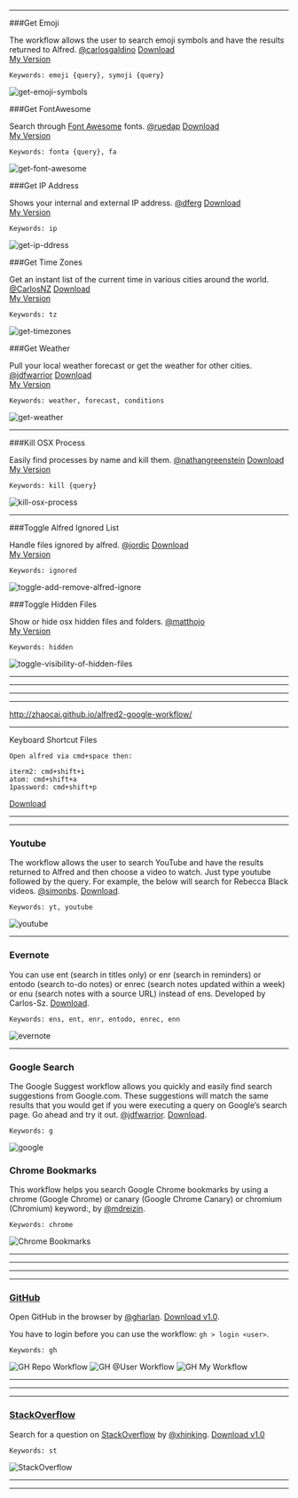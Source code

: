 

***

###Get Emoji

The workflow allows the user to search emoji symbols and have the results returned to Alfred. [@carlosgaldino](https://github.com/carlosgaldino/alfred-emoji-workflow) [Download](https://github.com/carlosgaldino/alfred-emoji-workflow)  
[My Version](https://github.com/chrishough/myconfigurations/raw/master/software/alfredapp/community/get-emoji-symbols.alfredworkflow)

```
Keywords: emoji {query}, symoji {query}
```

![get-emoji-symbols](https://github.com/chrishough/myconfigurations/raw/master/graphics/alfred-screenshots/get-emoji-symbols.png)

###Get FontAwesome 

Search through [Font Awesome](https://github.com/ruedap/alfred2-font-awesome-workflow) fonts. [@ruedap](https://github.com/ruedap/) [Download](http://fortawesome.github.io/Font-Awesome/)  
[My Version](https://github.com/chrishough/myconfigurations/raw/master/software/alfredapp/community/get-font-awesome.alfredworkflow)

```
Keywords: fonta {query}, fa
```

![get-font-awesome](https://github.com/chrishough/myconfigurations/raw/master/graphics/alfred-screenshots/get-font-awesome.png)

###Get IP Address

Shows your internal and external IP address. [@dferg](http://dferg.us/ip-address-workflow/) [Download](https://github.com/zenorocha/alfred-workflows/raw/master/ip-address/ip-address.alfredworkflow)  
[My Version](https://github.com/chrishough/myconfigurations/raw/master/software/alfredapp/community/get-ip-address.alfredworkflow)

```
Keywords: ip
```

![get-ip-ddress](https://github.com/chrishough/myconfigurations/raw/master/graphics/alfred-screenshots/get-ip-address.png)


###Get Time Zones

Get an instant list of the current time in various cities around the world. [@CarlosNZ](http://www.alfredforum.com/topic/491-timezones-a-world-clock-script-filter-updated-to-v161/) [Download](https://github.com/zenorocha/alfred-workflows/raw/master/time-zones/time-zones.alfredworkflow)  
[My Version](https://github.com/chrishough/myconfigurations/raw/master/software/alfredapp/community/get-timezones.alfredworkflow) 

```
Keywords: tz
```

![get-timezones](https://github.com/chrishough/myconfigurations/raw/master/graphics/alfred-screenshots/get-timezones.png)

###Get Weather

Pull your local weather forecast or get the weather for other cities. [@jdfwarrior](https://github.com/jdfwarrior/) [Download](http://dferg.us/weather-for-alfred-2/)  
[My Version](https://github.com/chrishough/myconfigurations/raw/master/software/alfredapp/community/get-weather.alfredworkflow) 

```
Keywords: weather, forecast, conditions
```

![get-weather](https://github.com/chrishough/myconfigurations/raw/master/graphics/alfred-screenshots/get-weather.png)

***

###Kill OSX Process

Easily find processes by name and kill them. [@nathangreenstein](https://github.com/nathangreenstein/alfred-process-killer) [Download ](https://github.com/zenorocha/alfred-workflows/raw/master/kill-process/kill-process.alfredworkflow)  
[My Version](https://github.com/chrishough/myconfigurations/raw/master/software/alfredapp/community/kill-osx-process.alfredworkflow) 

```
Keywords: kill {query}
```

![kill-osx-process](https://github.com/chrishough/myconfigurations/raw/master/graphics/alfred-screenshots/kill-osx-process.png)

***

###Toggle Alfred Ignored List

Handle files ignored by alfred. [@jordic](http://www.alfredforum.com/topic/213-add-and-remove-alfredignore-from-comments/) [Download](http://www.alfredforum.com/topic/213-add-and-remove-alfredignore-from-comments/)  
[My Version](https://github.com/chrishough/myconfigurations/raw/master/software/alfredapp/community/toggle-add-remove-alfred-ignore.alfredworkflow) 

```
Keywords: ignored
```

![toggle-add-remove-alfred-ignore](https://github.com/chrishough/myconfigurations/raw/master/graphics/alfred-screenshots/toggle-add-remove-alfred-ignore.png)

###Toggle Hidden Files

Show or hide osx hidden files and folders. [@matthojo](http://www.alfredforum.com/topic/1544-hide-show-hidden-files-and-cloudapp-upload/)  
[My Version](https://github.com/chrishough/myconfigurations/raw/master/software/alfredapp/community/toggle-visibility-of-hidden-files.alfredworkflow) 

```
Keywords: hidden
```

![toggle-visibility-of-hidden-files](https://github.com/chrishough/myconfigurations/raw/master/graphics/alfred-screenshots/toggle-visibility-of-hidden-files.png)



















***
***
***
***




http://zhaocai.github.io/alfred2-google-workflow/
****


Keyboard Shortcut Files

```
Open alfred via cmd+space then:

iterm2: cmd+shift+i
atom: cmd+shift+a
1password: cmd+shift+p

```
[Download](https://github.com/chrishough/myconfigurations/raw/master/alfredapp/Workflows/keyboard-shortcuts)

----



----

### Youtube

The workflow allows the user to search YouTube and have the results returned to Alfred and then choose a video to watch. Just type youtube followed by the query. For example, the below will search for Rebecca Black videos. [@simonbs](https://github.com/simonbs/alfred-youtube-workflow). [Download](http://www.alfredforum.com/topic/45-youtube-workflow/?hl=youtube). 

```
Keywords: yt, youtube
```

![youtube](https://github.com/chrishough/myconfigurations/raw/master/alfredapp/Workflows/youtube/YouTube.png)

----

### Evernote

You can use ent (search in titles only) or enr (search in reminders) or entodo (search to-do notes) or enrec (search notes updated within a week) or enu (search notes with a source URL) instead of ens. Developed by Carlos-Sz. [Download](http://www.alfredforum.com/topic/840-evernote-80-search-create-append-preview-set-reminders-all-within-alfred/). 

```
Keywords: ens, ent, enr, entodo, enrec, enn
```

![evernote](https://github.com/chrishough/myconfigurations/raw/master/alfredapp/Workflows/evernote/Evernote.png)

----

### Google Search

The Google Suggest workflow allows you quickly and easily find search suggestions from Google.com. These suggestions will match the same results that you would get if you were executing a query on Google’s search page. Go ahead and try it out. [@jdfwarrior](https://twitter.com/jdfwarrior/). [Download](http://dferg.us/google-suggest/). 

```
Keywords: g
```

![google](https://github.com/chrishough/myconfigurations/raw/master/alfredapp/Workflows/google-search/google-search.png)


### Chrome Bookmarks

This workflow helps you search Google Chrome bookmarks by using a chrome (Google Chrome) or canary (Google Chrome Canary) or chromium (Chromium) keyword:, by [@mdreizin](https://github.com/mdreizin/alfred-workflows/tree/master/chrome-bookmarks). 

```
Keywords: chrome
```

![Chrome Bookmarks](https://github.com/chrishough/myconfigurations/raw/master/alfredapp/Workflows/chrome-bookmarks/chrome-bookmarks.png)

----



----



----



----

### [GitHub](https://github.com/gharlan/alfred-github-workflow)

Open GitHub in the browser by [@gharlan](https://github.com/gharlan/). [Download v1.0](https://github.com/zenorocha/alfred-workflows/raw/master/github/github.alfredworkflow).

You have to login before you can use the workflow: ```gh > login <user>```.

```
Keywords: gh
```

![GH Repo Workflow](https://github.com/chrishough/myconfigurations/raw/master/alfredapp/Workflows/github/alfred-gh-repo.png)
![GH @User Workflow](https://github.com/chrishough/myconfigurations/raw/master/alfredapp/Workflows/github/alfred-gh-user.png)
![GH My Workflow](https://github.com/chrishough/myconfigurations/raw/master/alfredapp/Workflows/github/alfred-gh-my.png)

----


----



----

### [StackOverflow](https://github.com/xhinking/Alfred) 

Search for a question on [StackOverflow](http://stackoverflow.com) by [@xhinking](https://github.com/xhinking/). [Download v1.0](https://github.com/zenorocha/alfred-workflows/raw/master/stack-overflow/stack-overflow.alfredworkflow)

```
Keywords: st
```

![StackOverflow](https://github.com/chrishough/myconfigurations/raw/master/alfredapp/Workflows/stack-overflow/alfred-st.png)

----



----










